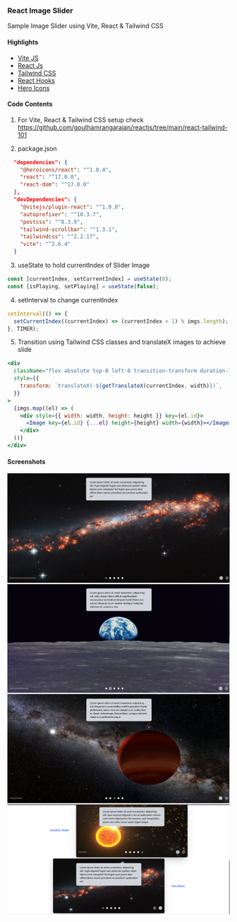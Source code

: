 ### React Image Slider

Sample Image Slider using Vite, React & Tailwind CSS

#### Highlights

- [Vite JS](https://vitejs.dev/)
- [React Js](https://reactjs.org/)
- [Tailwind CSS](https://tailwindcss.com/)
- [React Hooks](https://reactjs.org/docs/hooks-intro.html)
- [Hero Icons](https://heroicons.com/)

#### Code Contents

1. For Vite, React & Tailwind CSS setup check\
   https://github.com/gouthamrangarajan/reactjs/tree/main/react-tailwind-101

2. package.json

```json
  "dependencies": {
    "@heroicons/react": "^1.0.4",
    "react": "^17.0.0",
    "react-dom": "^17.0.0"
  },
  "devDependencies": {
    "@vitejs/plugin-react": "^1.0.0",
    "autoprefixer": "^10.3.7",
    "postcss": "^8.3.9",
    "tailwind-scrollbar": "^1.3.1",
    "tailwindcss": "^2.2.17",
    "vite": "^2.6.4"
  }
```

3. useState to hold currentIndex of Slider Image

```javascript
const [currentIndex, setCurrentIndex] = useState(0);
const [isPlaying, setPlaying] = useState(false);
```

4. setInterval to change currentIndex

```javascript
setInterval(() => {
  setCurrentIndex((currentIndex) => (currentIndex + 1) % imgs.length);
}, TIMER);
```

5. Transition using Tailwind CSS classes and translateX images to achieve slide

```jsx
<div
  className="flex absolute top-0 left-0 transition-transform duration-1000"
  style={{
    transform: `translateX(-${getTranslateX(currentIndex, width)})`,
  }}
>
  {imgs.map((el) => (
    <div style={{ width: width, height: height }} key={el.id}>
      <Image key={el.id} {...el} height={height} width={width}></Image>
    </div>
  ))}
</div>
```

#### Screenshots

![Screenshot1](https://github.com/gouthamrangarajan/reactjs/blob/main/img-slider/Screenshot1.PNG)
![Screenshot2](https://github.com/gouthamrangarajan/reactjs/blob/main/img-slider/Screenshot2.PNG)
![Screenshot3](https://github.com/gouthamrangarajan/reactjs/blob/main/img-slider/Screenshot3.PNG)
![Screenshot6](https://github.com/gouthamrangarajan/reactjs/blob/main/img-slider/Screenshot6.PNG)
